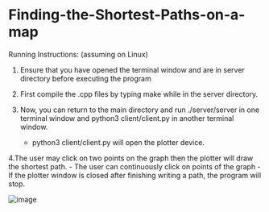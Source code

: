 # Finding-the-Shortest-Paths-on-a-map

Running Instructions: (assuming on Linux)
1. Ensure that you have opened the terminal window and are in server directory before executing the program
	
2. First compile the .cpp files by typing make while in the server directory. 

3. Now, you can return to the main directory and run ./server/server in one terminal window and python3 client/client.py in another terminal window. 
	- python3 client/client.py will open the plotter device.
	
4.The user may click on two points on the graph then the plotter will draw the shortest path.
	- The user can continuously click on points of the graph
  	- If the plotter window is closed after finishing writing a path, the program will stop.
	

![image](https://user-images.githubusercontent.com/90366819/210466897-2f99b8c8-86dc-4bff-ae55-6dc26ff1643e.png)
